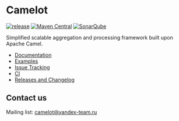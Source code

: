 # Camelot 
[![release](http://github-release-version.herokuapp.com/github/camelot-framework/camelot/release.svg?style=flat)](https://github.com/camelot-framework/camelot/releases/latest) [![Maven Central](https://maven-badges.herokuapp.com/maven-central/ru.yandex.qatools.camelot/camelot/badge.svg?style=flat)](https://maven-badges.herokuapp.com/maven-central/ru.yandex.qatools.camelot/camelot) [![SonarQube](https://img.shields.io/sonar/http/sonar.qatools.ru/ru.yandex.qatools.camelot:camelot:master/coverage.svg?style=flat)](http://sonar.qatools.ru/dashboard/index/2056)

Simplified scalable aggregation and processing framework built upon Apache Camel.

* [Documentation](https://github.com/camelot-framework/camelot/wiki)
* [Examples](https://github.com/camelot-framework/camelot-sample)
* [Issue Tracking](https://github.com/camelot-framework/camelot/issues?labels=&milestone=&page=1&state=open)
* [CI](http://teamcity.qatools.ru/project.html?projectId=CamelotFramework)
* [Releases and Changelog](https://github.com/camelot-framework/camelot/releases)

## Contact us
Mailing list: [camelot@yandex-team.ru](mailto:camelot@yandex-team.ru)
